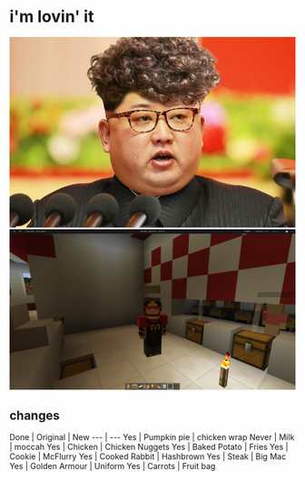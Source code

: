 # i'm lovin' it

![Meet me at McDonalds](meet_me_at_mcdonalds.jpeg)
![Screenshot](screenshot.png)

## changes

Done | Original | New
--- | ---
Yes | Pumpkin pie | chicken wrap
Never | Milk | moccah
Yes | Chicken | Chicken Nuggets
Yes | Baked Potato | Fries
Yes | Cookie | McFlurry
Yes | Cooked Rabbit | Hashbrown
Yes | Steak | Big Mac
Yes | Golden Armour | Uniform
Yes | Carrots | Fruit bag
